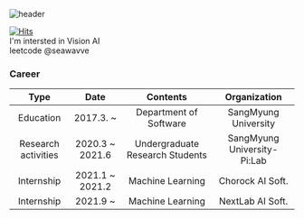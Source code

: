 ![header](https://capsule-render.vercel.app/api?text=SEAWAVVE&color=auto&animation=fadeIn&height=300&fontAlignY=38&fontSize=90)

[![Hits](https://hits.seeyoufarm.com/api/count/incr/badge.svg?url=https%3A%2F%2Fgithub.com%2Fseawavve&count_bg=%2379C83D&title_bg=%23555555&icon=&icon_color=%23E7E7E7&title=hits&edge_flat=false)](https://hits.seeyoufarm.com)  
    I'm intersted in Vision AI   
  leetcode @seawavve
### Career
|         Type        |    Date   |             Contents            |         Organization         |
|:-------------------:|:---------:|:-------------------------------:|:----------------------------:|
|      Education      | 2017.3. ~ |      Department of Software     |     SangMyung  University    |
| Research activities |  2020.3 ~ 2021.6 | Undergraduate Research Students | SangMyung University- Pi:Lab |
|     Internship      |  2021.1 ~ 2021.2|        Machine Learning         |        Chorock AI Soft.       |
|     Internship      |  2021.9 ~ |        Machine Learning         |        NextLab AI Soft.       |



<!--
**seawavve/seawavve** is a ✨ _special_ ✨ repository because its `README.md` (this file) appears on your GitHub profile.

Here are some ideas to get you started:

- 🔭 I’m currently working on ...
- 🌱 I’m currently learning ...
- 👯 I’m looking to collaborate on ...
- 🤔 I’m looking for help with ...
- 💬 Ask me about ...
- 📫 How to reach me: ...
- 😄 Pronouns: ...
- ⚡ Fun fact: ...
-->
